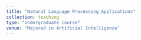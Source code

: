 ```yaml
---
title: "Natural Language Processing Applications"
collection: teaching
type: "Undergraduate course"
venue: "Majored in Artificial Intelligence"
---
```

